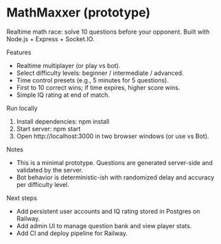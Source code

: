 # MathMaxxer (prototype)

Realtime math race: solve 10 questions before your opponent. Built with Node.js + Express + Socket.IO.

Features
- Realtime multiplayer (or play vs bot).
- Select difficulty levels: beginner / intermediate / advanced.
- Time control presets (e.g., 5 minutes for 5 questions).
- First to 10 correct wins; if time expires, higher score wins.
- Simple IQ rating at end of match.

Run locally
1. Install dependencies:
   npm install
2. Start server:
   npm start
3. Open http://localhost:3000 in two browser windows (or use vs Bot).

Notes
- This is a minimal prototype. Questions are generated server-side and validated by the server.
- Bot behavior is deterministic-ish with randomized delay and accuracy per difficulty level.

Next steps
- Add persistent user accounts and IQ rating stored in Postgres on Railway.
- Add admin UI to manage question bank and view player stats.
- Add CI and deploy pipeline for Railway.
